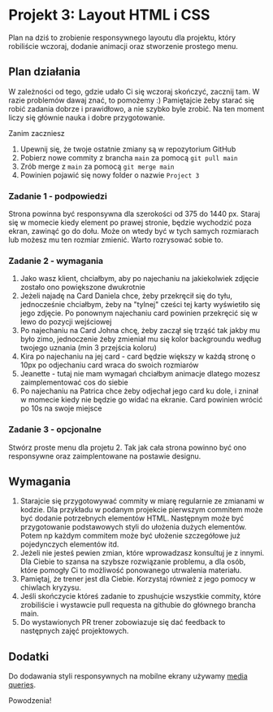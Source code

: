 # Projekt 3: Layout HTML i CSS

Plan na dziś to zrobienie responsywnego layoutu dla projektu, który robiliście wczoraj, dodanie animacji oraz stworzenie prostego menu.

## Plan działania
W zależności od tego, gdzie udało Ci się wczoraj skończyć, zacznij tam. W razie problemów dawaj znać, to pomożemy :) 
Pamiętajcie żeby starać się robić zadania dobrze i prawidłowo, a nie szybko byle zrobić. Na ten moment liczy się głównie nauka i dobre przygotowanie.

Zanim zaczniesz 
1. Upewnij się, że twoje ostatnie zmiany są w repozytorium GitHub
2. Pobierz nowe commity z brancha `main` za pomocą `git pull main`
3. Zrób merge z `main` za pomocą `git merge main` 
4. Powinien pojawić się nowy folder o nazwie `Project 3`


### Zadanie 1 - podpowiedzi
Strona powinna być responsywna dla szerokości od 375 do 1440 px. Staraj się w momecie kiedy element po prawej stronie, będzie wychodzić poza ekran, zawinąć go do dołu. Może on wtedy być w tych samych rozmiarach lub możesz mu ten rozmiar zmienić. Warto rozrysować sobie to.

### Zadanie 2 - wymagania

1. Jako wasz klient, chciałbym, aby po najechaniu na jakiekolwiek zdjęcie zostało ono powiększone dwukrotnie
2. Jeżeli najadę na Card Daniela chce, żeby przekręcił się do tyłu, jednocześnie chciałbym, żeby na "tylnej" cześci tej karty wyświetiło się jego zdjęcie. Po ponownym najechaniu card powinien przekręcić się w lewo do pozycji wejściowej
3. Po najechaniu na Card Johna chcę, żeby zaczął się trząść tak jakby mu było zimo, jednoczenie żeby zmieniał mu się kolor backgroundu według twojego uznania (min 3 przejścia koloru)
4. Kira po najechaniu na jej card - card będzie większy w każdą stronę o 10px po odjechaniu card wraca do swoich rozmiarów
5. Jeanette - tutaj nie mam wymagań  chciałbym animacje dlatego mozesz zaimplementować cos do siebie
6. Po najechaniu na Patrica chce żeby odjechał jego card ku dole, i zninał w momecie kiedy nie będzie go widać na ekranie. Card powinien wrócić po 10s na swoje miejsce

### Zadanie 3 - opcjonalne

Stwórz proste menu dla projetu 2. Tak jak cała strona powinno być ono responsywne oraz zaimplentowane na postawie designu.


## Wymagania
1. Starajcie się przygotowywać commity w miarę regularnie ze zmianami w kodzie. Dla przykładu w podanym projekcie pierwszym commitem może być dodanie potrzebnych elementów HTML. Następnym może być przygotowanie podstawowych styli do ułożenia dużych elementów. Potem np każdym commitem może być ułożenie szczegółowe już pojedynczych elementów itd.
2. Jeżeli nie jesteś pewien zmian, które wprowadzasz konsultuj je z innymi. Dla Ciebie to szansa na szybsze rozwiązanie problemu, a dla osób, które pomogły Ci to możliwość ponowanego utrwalenia materiału. 
3. Pamiętaj, że trener jest dla Ciebie. Korzystaj również z jego pomocy w chiwlach kryzysu.
4. Jeśli skończycie któreś zadanie to zpushujcie wszystkie commity, które zrobiliście i wystawcie pull requesta na githubie do głównego brancha main.
5. Do wystawionych PR trener zobowiazuje się dać feedback to następnych zajęć projektowych.

## Dodatki
Do dodawania styli responsywnych na mobilne ekrany używamy [media queries](https://css-tricks.com/a-complete-guide-to-css-media-queries).

Powodzenia!
